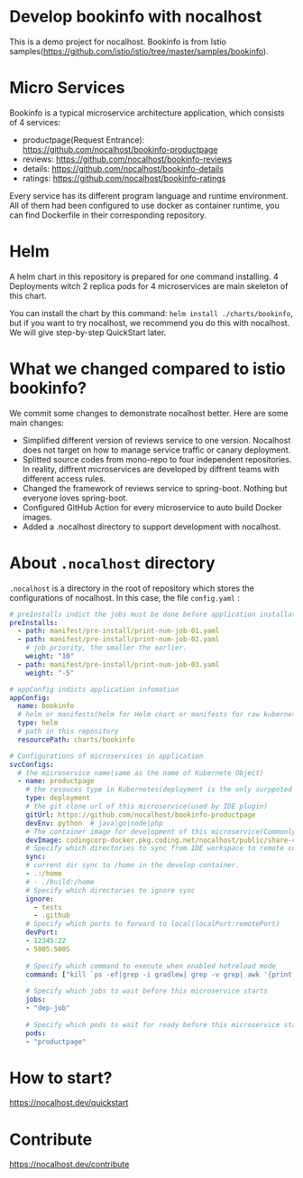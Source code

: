 # Develop bookinfo with nocalhost

This is a demo project for nocalhost. Bookinfo is from Istio samples(https://github.com/istio/istio/tree/master/samples/bookinfo). 

# Micro Services
Bookinfo is a typical microservice architecture application, which consists of 4 services:

- productpage(Request Entrance): https://github.com/nocalhost/bookinfo-productpage
- reviews: https://github.com/nocalhost/bookinfo-reviews
- details: https://github.com/nocalhost/bookinfo-details
- ratings: https://github.com/nocalhost/bookinfo-ratings

Every service has its different program language and runtime environment. All of them had been configured to use docker as container runtime, you can find Dockerfile in their corresponding repository.

# Helm 
A helm chart in this repository is prepared for one command installing. 4 Deployments witch 2 replica pods for 4 microservices are main skeleton of this chart.

You can install the chart by this command: `helm install ./charts/bookinfo`, but if you want to try nocalhost, we recommend you do this with nocalhost. We will give step-by-step QuickStart later.

# What we changed compared to istio bookinfo?

We commit some changes to demonstrate nocalhost better. Here are some main changes:

- Simplified different version of reviews service to one version. Nocalhost does not target on how to manage service traffic or canary deployment.
- Splitted source codes from mono-repo to four independent repositories. In reality, diffrent microservices are developed by diffrent teams with different access rules.
- Changed the framework of reviews service to spring-boot. Nothing but everyone loves spring-boot.
- Configured GitHub Action for every microservice to auto build Docker images.
- Added a .nocalhost directory to support development with nocalhost.

# About `.nocalhost` directory

`.nocalhost` is a directory in the root of repository which stores the configurations of nocalhost. In this case, the file `config.yaml` :

```yaml
# preInstalls indict the jobs must be done before application installation.
preInstalls:
  - path: manifest/pre-install/print-num-job-01.yaml
  - path: manifest/pre-install/print-num-job-02.yaml
    # job priority, the smaller the earlier.
    weight: "10"  
  - path: manifest/pre-install/print-num-job-03.yaml
    weight: "-5"

# appConfig indicts application infomation
appConfig:
  name: bookinfo
  # helm or manifests(helm for Helm chart or manifests for raw kubernetes manifests)
  type: helm
  # path in this repository
  resourcePath: charts/bookinfo

# Configurations of microservices in application
svcConfigs:
  # the microservice name(same as the name of Kubernete Object)
  - name: productpage
    # the resouces type in Kubernetes(deployment is the only surppoted type by now)
    type: deployment
    # the git clone url of this microservice(used by IDE plugin)
    gitUrl: https://github.com/nocalhost/bookinfo-productpage
    devEnv: python  # java|go|node|php
    # The container image for development of this microservice(Commonly, the image contains all of the sdks and debug tools of this microservice)
    devImage: codingcorp-docker.pkg.coding.net/nocalhost/public/share-container-ruby:v2
    # Specify which directories to sync from IDE workspace to remote container
    sync: 
    # current dir sync to /home in the develop container.
    - .:/home
    # - ./build:/home
    # Specify which directories to ignore sync
    ignore:
      - tests
      - .github
    # Specify which ports to forward to local(localPort:remotePort)
    devPort:
    - 12345:22
    - 5005:5005
    
    # Specify which command to execute when enabled hotreload mode
    command: ["kill `ps -ef|grep -i gradlew| grep -v grep| awk '{print $2}'`", "gradlew", "bootrun"]
    
    # Specify which jobs to wait before this microservice starts
    jobs:
    - "dep-job"
    
    # Specify which pods to wait for ready before this microservice starts
    pods:
    - "productpage"
```

# How to start?

https://nocalhost.dev/quickstart

# Contribute
https://nocalhost.dev/contribute

